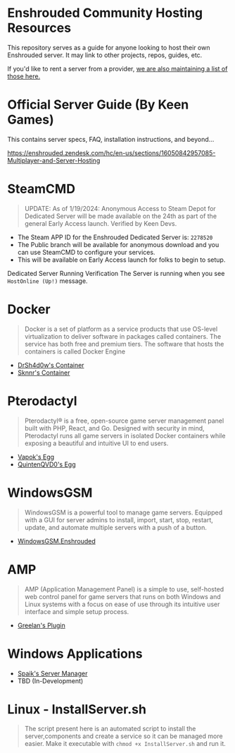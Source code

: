 # Enshrouded Community Hosting Resources
This repository serves as a guide for anyone looking to host their own Enshrouded server. It may link to other projects, repos, guides, etc.

If you'd like to rent a server from a provider, [we are also maintaining a list of those here.](https://github.com/PR3SIDENT/enshrouded-server/blob/main/Hosting%20Providers/hosting-providers.md)

# Official Server Guide (By Keen Games)
This contains server specs, FAQ, installation instructions, and beyond...

https://enshrouded.zendesk.com/hc/en-us/sections/16050842957085-Multiplayer-and-Server-Hosting

# SteamCMD
> UPDATE: As of 1/19/2024: Anonymous Access to Steam Depot for Dedicated Server will be made available on the 24th as part of the general Early Access launch. Verified by Keen Devs.
- The Steam APP ID for the Enshrouded Dedicated Server is: ```2278520```
- The Public branch will be available for anonymous download and you can use SteamCMD to configure your services.
- This will be available on Early Access launch for folks to begin to setup.

Dedicated Server Running Verification
The Server is running when you see ```HostOnline (Up!)``` message. 

# Docker
> Docker is a set of platform as a service products that use OS-level virtualization to deliver software in packages called containers. The service has both free and premium tiers. The software that hosts the containers is called Docker Engine
- [DrSh4d0w's Container](https://github.com/PR3SIDENT/enshrouded-server/blob/main/DockerResources)
- [Sknnr's Container](https://github.com/jsknnr/enshrouded-server)

# Pterodactyl
> Pterodactyl® is a free, open-source game server management panel built with PHP, React, and Go. Designed with security in mind, Pterodactyl runs all game servers in isolated Docker containers while exposing a beautiful and intuitive UI to end users.
- [Vapok's Egg](https://github.com/PR3SIDENT/enshrouded-server/tree/main/PterodactylResources)
- [QuintenQVD0's Egg](https://github.com/parkervcp/eggs/pull/2681)

# WindowsGSM
> WindowsGSM is a powerful tool to manage game servers. Equipped with a GUI for server admins to install, import, start, stop, restart, update, and automate multiple servers with a push of a button.
- [WindowsGSM.Enshrouded](https://github.com/ohmcodes/WindowsGSM.Enshrouded)

# AMP
> AMP (Application Management Panel) is a simple to use, self-hosted web control panel for game servers that runs on both Windows and Linux systems with a focus on ease of use through its intuitive user interface and simple setup process.
- [Greelan's Plugin](https://github.com/CubeCoders/AMPTemplates/pull/606)
  
# Windows Applications
- [Spaik's Server Manager](https://github.com/ISpaikI/Enshrouded-Server-Manager)
- TBD (In-Development)

# Linux - InstallServer.sh
> The script present here is an automated script to install the server,components and create a service so it can be managed more easier.
Make it executable with ```chmod +x InstallServer.sh``` and run it.
